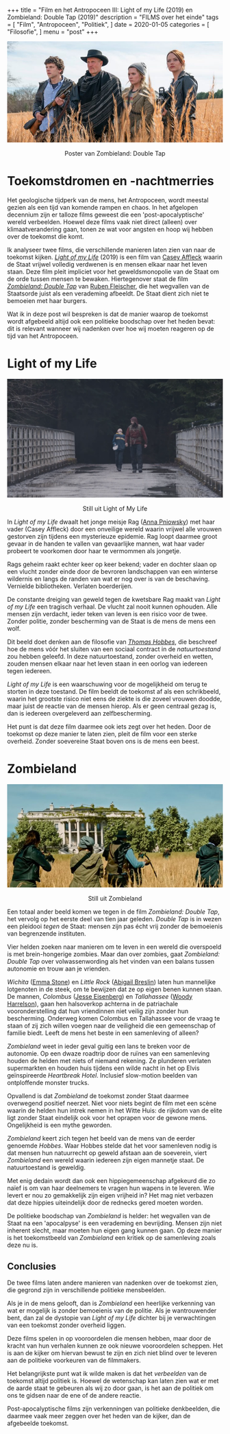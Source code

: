 +++
title = "Film en het Antropoceen III: Light of my Life (2019) en Zombieland: Double Tap (2019)"
description = "FILMS over het einde"
tags = [
    "Film",
    "Antropoceen",
    "Politiek",
]
date = 2020-01-05
categories = [
    "Filosofie",
]
menu = "post"
+++
 
![](https://github.com/Boreque/deklos/blob/master/static/images/zombieland.jpg?raw=true)

<p style="text-align: center;">Poster van Zombieland: Double Tap</p>


# Toekomstdromen en -nachtmerries

Het geologische tijdperk van de mens, het Antropoceen, wordt meestal
gezien als een tijd van komende rampen en chaos. In het afgelopen
decennium zijn er talloze films geweest die een 'post-apocalyptische'
wereld verbeelden. Hoewel deze films vaak niet direct (alleen) over
klimaatverandering gaan, tonen ze wat voor angsten en hoop
wij hebben over de toekomst die komt. 

Ik analyseer twee films, die verschillende manieren laten zien van naar
de toekomst kijken. [*Light of my Life*](https://www.imdb.com/title/tt6063090/) (2019) is een film van
[Casey Affleck](https://www.imdb.com/name/nm0000729/?ref_=fn_al_nm_1) waarin de Staat vrijwel volledig verdwenen is en
mensen elkaar naar het leven staan. Deze film pleit impliciet voor het
geweldsmonopolie van de Staat om de orde tussen mensen te bewaken. Hiertegenover staat
de film [*Zombieland: Double Tap*](2019) van [Ruben Fleischer](https://www.imdb.com/name/nm0281508/?ref_=nv_sr_srsg_0), die
het wegvallen van de Staatsorde juist als een verademing
afbeeldt. De Staat dient zich niet te bemoeien met haar burgers. 

Wat ik in deze post wil bespreken is dat de manier waarop de toekomst wordt afgebeeld altijd ook een
politieke boodschap over het heden bevat: dit is relevant wanneer wij
nadenken over hoe wij moeten reageren op de tijd van het Antropoceen. 

# Light of my Life

![](https://github.com/Boreque/deklos/blob/master/static/images/Light_of_my_life.png?raw=true)

<p style="text-align: center;">Still uit Light of My Life</p>


In *Light of my Life* dwaalt het jonge meisje Rag ([Anna Pniowsky](https://www.imdb.com/name/nm6370548/?ref_=tt_cl_t1)) met haar vader (Casey Affleck)
door een onveilige wereld waarin vrijwel alle vrouwen gestorven zijn tijdens een mysterieuze epidemie. Rag loopt daarmee groot gevaar in de handen
te vallen van gevaarlijke mannen, wat haar vader probeert te voorkomen door haar te vermommen als jongetje.

Rags geheim raakt echter keer op keer bekend; vader en dochter slaan op een vlucht zonder einde door de bevroren landschappen van een winterse wildernis en langs de randen van wat er nog over is van de beschaving. Vernielde bibliotheken. Verlaten boerderijen. 

De constante dreiging van geweld tegen de kwetsbare Rag maakt van *Light
of my Life* een tragisch verhaal. De vlucht zal nooit kunnen ophouden. Alle mensen zijn verdacht, ieder teken van leven is een risico voor de twee. Zonder politie, zonder bescherming van de Staat is de mens de mens een wolf. 

Dit beeld doet denken aan de filosofie van [*Thomas Hobbes*](https://plato.stanford.edu/entries/hobbes/), die beschreef hoe de mens vóór het sluiten van een sociaal contract in de *natuurtoestand* zou hebben geleefd. In deze natuurtoestand, zonder overheid en wetten, zouden mensen elkaar naar het leven staan in een oorlog van iedereen tegen iedereen. 

*Light of my Life* is een waarschuwing voor de mogelijkheid om terug te
storten in deze toestand. De film beeldt de toekomst af als een
schrikbeeld, waarin het grootste risico niet eens de ziekte is die zoveel
vrouwen doodde, maar juist de reactie van de mensen hierop. Als er geen centraal gezag is, dan is iedereen overgeleverd aan zelfbescherming.

Het punt is dat deze film daarmee ook iets zegt over het heden. Door de
toekomst op deze manier te laten zien, pleit de film voor een sterke
overheid. Zonder soevereine Staat boven ons is de mens een beest. 

# Zombieland

![](https://github.com/Boreque/deklos/blob/master/static/images/zombieland2.JPG?raw=true)

<p style="text-align: center;">Still uit Zombieland</p>

Een totaal ander beeld komen we tegen in de film *Zombieland: Double Tap*,
het vervolg op het eerste deel van tien jaar geleden. *Double Tap* is in wezen een pleidooi *tegen* de Staat: mensen zijn pas écht vrij
zonder de bemoeienis van begrenzende instituten. 

Vier helden zoeken naar manieren om te leven in een wereld die overspoeld is met brein-hongerige zombies. Maar dan over zombies, gaat *Zombieland: Double Tap* over volwassenwording als het vinden van een balans tussen autonomie en trouw aan je vrienden.

*Wichita* ([Emma Stone](https://www.imdb.com/name/nm1297015/?ref_=tt_cl_t3)) en *Little
Rock* ([Abigail Breslin](https://www.imdb.com/name/nm1113550/?ref_=tt_cl_t4)) laten hun mannelijke lotgenoten in de steek, om te bewijzen dat ze op eigen benen kunnen staan. De mannen, *Colombus* ([Jesse Eisenberg](https://www.imdb.com/name/nm0251986/?ref_=nv_sr_srsg_0)) en
*Tallahassee* ([Woody Harrelson](https://www.imdb.com/name/nm0000437/?ref_=tt_cl_t1)), gaan hen halsoverkop achterna in de patriachale vooronderstelling dat hun vriendinnen niet veilig zijn zonder hun bescherming. Onderweg komen Colombus en Tallahassee voor de vraag te staan of zij zich willen voegen naar de veiligheid die een gemeenschap of familie biedt. Leeft de mens het beste in een samenleving of alleen? 

*Zombieland* weet in ieder geval guitig een lans te breken voor de autonomie. Op een dwaze roadtrip door de ruïnes van een samenleving houden de helden met niets of niemand rekening. Ze plunderen verlaten supermarkten en houden huis tijdens een wilde nacht in het op Elvis geïnspireerde *Heartbreak Hotel*. Inclusief slow-motion beelden van ontploffende monster trucks. 

Opvallend is dat *Zombieland* de toekomst zonder Staat daarmee overwegend positief neerzet. Niet voor niets begint de film met een scène waarin de
helden hun intrek nemen in het Witte Huis: de rijkdom van de elite ligt zonder Staat eindelijk ook voor het oprapen voor de gewone mens. Ongelijkheid is een mythe geworden. 

*Zombieland* keert zich tegen het beeld van de mens van de eerder genoemde *Hobbes*. Waar Hobbes stelde dat het voor samenleven nodig is dat mensen hun natuurrecht op geweld afstaan aan de soeverein, viert *Zombieland* een wereld waarin iedereen zijn eigen mannetje staat. De natuurtoestand is geweldig. 

Met enig dedain wordt dan ook een hippiegemeenschap afgekeurd die zo naïef is om van haar deelnemers te vragen hun wapens in te leveren. Wie levert er nou zo gemakkelijk zijn eigen vrijheid in? Het mag niet verbazen dat deze hippies uiteindelijk door de rednecks gered moeten worden.

De politieke boodschap van *Zombieland* is helder: het wegvallen van de
Staat na een 'apocalpyse' is een verademing en bevrijding. Mensen zijn
niet inherent slecht, maar moeten hun eigen gang kunnen gaan. Op deze
manier is het toekomstbeeld van *Zombieland* een kritiek op de samenleving
zoals deze nu is.

## Conclusies

De twee films laten andere manieren van nadenken over de toekomst zien,
die gegrond zijn in verschillende politieke mensbeelden. 

Als je in de mens
gelooft, dan is *Zombieland* een heerlijke verkenning van wat er mogelijk
is zonder bemoeienis van de politie. Als je wantrouwender bent, dan zal
de dystopie van *Light of my Life* dichter bij je verwachtingen van een
toekomst zonder overheid liggen.

Deze films spelen in op vooroordelen die mensen hebben, maar door de kracht van hun verhalen kunnen ze ook nieuwe vooroordelen scheppen. Het is aan de kijker om hiervan bewust te zijn en zich niet blind over te leveren aan de politieke voorkeuren van de filmmakers.

Het belangrijkste punt wat ik wilde maken is dat het *verbeelden* van de
toekomst altijd politiek is. Hoewel de wetenschap kan laten zien wat er
met de aarde staat te gebeuren als wij zo door gaan, is het aan de
politiek om ons te gidsen naar de ene of de andere reactie.

Post-apocalyptische films zijn verkenningen van politieke denkbeelden, die
daarmee vaak meer zeggen over het heden van de kijker, dan de afgebeelde
toekomst. 
